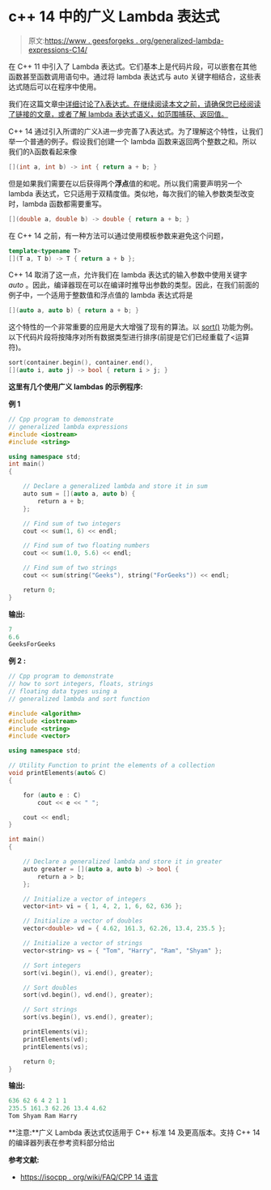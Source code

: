# c++ 14 中的广义 Lambda 表达式

> 原文:[https://www . geesforgeks . org/generalized-lambda-expressions-C14/](https://www.geeksforgeeks.org/generalized-lambda-expressions-c14/)

在 C++ 11 中引入了 Lambda 表达式。它们基本上是代码片段，可以嵌套在其他函数甚至函数调用语句中。通过将 lambda 表达式与 auto 关键字相结合，这些表达式随后可以在程序中使用。

我们在这篇文章[中详细讨论了λ表达式。在继续阅读本文之前，请确保您已经阅读了链接的文章，或者了解 lambda 表达式语义，如范围捕获、返回值。](https://www.geeksforgeeks.org/lambda-expression-in-c/)

C++ 14 通过引入所谓的广义λ进一步完善了λ表达式。为了理解这个特性，让我们举一个普通的例子。假设我们创建一个 lambda 函数来返回两个整数之和。所以我们的λ函数看起来像

```cpp
[](int a, int b) -> int { return a + b; }

```

但是如果我们需要在以后获得两个**浮点**值的和呢。所以我们需要声明另一个 lambda 表达式，它只适用于双精度值。类似地，每次我们的输入参数类型改变时，lambda 函数都需要重写。

```cpp
[](double a, double b) -> double { return a + b; }

```

在 C++ 14 之前，有一种方法可以通过使用模板参数来避免这个问题，

```cpp
template<typename T>
[](T a, T b) -> T { return a + b };

```

C++ 14 取消了这一点，允许我们在 lambda 表达式的输入参数中使用关键字 *auto* 。因此，编译器现在可以在编译时推导出参数的类型。因此，在我们前面的例子中，一个适用于整数值和浮点值的 lambda 表达式将是

```cpp
[](auto a, auto b) { return a + b; }

```

这个特性的一个非常重要的应用是大大增强了现有的算法。以 [sort()](https://www.geeksforgeeks.org/sort-c-stl/) 功能为例。以下代码片段将按降序对所有数据类型进行排序(前提是它们已经重载了<运算符)。

```cpp
sort(container.begin(), container.end(), 
[](auto i, auto j) -> bool { return i > j; }

```

**这里有几个使用广义 lambdas 的示例程序:**

**例 1**

```cpp
// Cpp program to demonstrate
// generalized lambda expressions
#include <iostream>
#include <string>

using namespace std;
int main()
{

    // Declare a generalized lambda and store it in sum
    auto sum = [](auto a, auto b) {
        return a + b;
    };

    // Find sum of two integers
    cout << sum(1, 6) << endl;

    // Find sum of two floating numbers
    cout << sum(1.0, 5.6) << endl;

    // Find sum of two strings
    cout << sum(string("Geeks"), string("ForGeeks")) << endl;

    return 0;
}
```

**输出:**

```cpp
7
6.6
GeeksForGeeks

```

**例 2 :**

```cpp
// Cpp program to demonstrate
// how to sort integers, floats, strings
// floating data types using a 
// generalized lambda and sort function

#include <algorithm>
#include <iostream>
#include <string>
#include <vector>

using namespace std;

// Utility Function to print the elements of a collection
void printElements(auto& C)
{

    for (auto e : C)
        cout << e << " ";

    cout << endl;
}

int main()
{

    // Declare a generalized lambda and store it in greater
    auto greater = [](auto a, auto b) -> bool {
        return a > b;
    };

    // Initialize a vector of integers
    vector<int> vi = { 1, 4, 2, 1, 6, 62, 636 };

    // Initialize a vector of doubles
    vector<double> vd = { 4.62, 161.3, 62.26, 13.4, 235.5 };

    // Initialize a vector of strings
    vector<string> vs = { "Tom", "Harry", "Ram", "Shyam" };

    // Sort integers
    sort(vi.begin(), vi.end(), greater);

    // Sort doubles
    sort(vd.begin(), vd.end(), greater);

    // Sort strings
    sort(vs.begin(), vs.end(), greater);

    printElements(vi);
    printElements(vd);
    printElements(vs);

    return 0;
}
```

**输出:**

```cpp
636 62 6 4 2 1 1
235.5 161.3 62.26 13.4 4.62                                                                         
Tom Shyam Ram Harry  

```

**注意:**广义 Lambda 表达式仅适用于 C++ 标准 14 及更高版本。支持 C++ 14 的编译器列表在参考资料部分给出

**参考文献:**

*   [https://isocpp . org/wiki/FAQ/CPP 14 语言](https://isocpp.org/wiki/faq/cpp14-language)